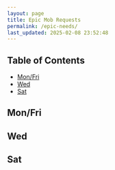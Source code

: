```yaml
---
layout: page
title: Epic Mob Requests
permalink: /epic-needs/
last_updated: 2025-02-08 23:52:48
---
```


## Table of Contents

- [Mon/Fri](#mon-fri)
- [Wed](#wed)
- [Sat](#sat)


## Mon/Fri

## Wed

## Sat
